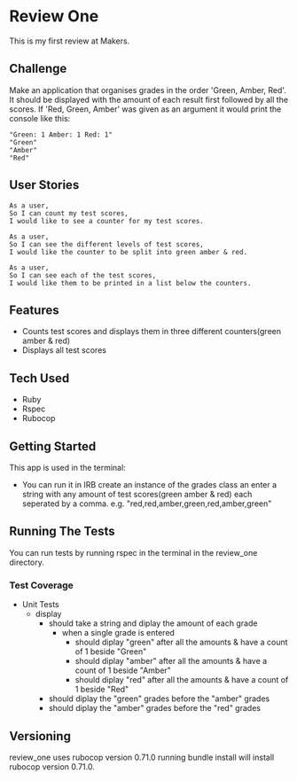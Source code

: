 # Review One

This is my first review at Makers.

## Challenge

Make an application that organises grades in the order 'Green, Amber, Red'. It should be displayed with the amount of each result first followed by all the scores. If 'Red, Green, Amber' was given as an argument it would print the console like this:
```
"Green: 1 Amber: 1 Red: 1"
"Green"
"Amber"
"Red"
```

## User Stories

```
As a user,
So I can count my test scores,
I would like to see a counter for my test scores.

As a user,
So I can see the different levels of test scores,
I would like the counter to be split into green amber & red.

As a user,
So I can see each of the test scores,
I would like them to be printed in a list below the counters. 
```

## Features

- Counts test scores and displays them in three different counters(green amber & red)
- Displays all test scores

## Tech Used

- Ruby
- Rspec
- Rubocop

## Getting Started

This app is used in the terminal:
- You can run it in IRB create an instance of the grades class an enter a string with any amount of test scores(green amber & red) each seperated by a comma. e.g. "red,red,amber,green,red,amber,green"

## Running The Tests
You can run tests by running rspec in the terminal in the review_one directory.

### Test Coverage

- Unit Tests
  - display
    - should take a string and diplay the amount of each grade
      - when a single grade is entered
        - should diplay "green" after all the amounts & have a count of 1 beside "Green"
        - should diplay "amber" after all the amounts & have a count of 1 beside "Amber"
        - should diplay "red" after all the amounts & have a count of 1 beside "Red"
    - should diplay the "green" grades before the "amber" grades
    - should diplay the "amber" grades before the "red" grades

## Versioning
review_one uses rubocop version 0.71.0 running bundle install will install rubocop version 0.71.0.
